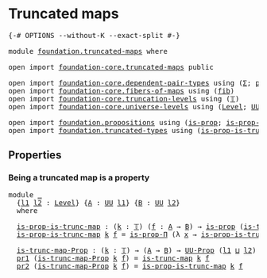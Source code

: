 # Truncated maps

<pre class="Agda"><a id="27" class="Symbol">{-#</a> <a id="31" class="Keyword">OPTIONS</a> <a id="39" class="Pragma">--without-K</a> <a id="51" class="Pragma">--exact-split</a> <a id="65" class="Symbol">#-}</a>

<a id="70" class="Keyword">module</a> <a id="77" href="foundation.truncated-maps.html" class="Module">foundation.truncated-maps</a> <a id="103" class="Keyword">where</a>

<a id="110" class="Keyword">open</a> <a id="115" class="Keyword">import</a> <a id="122" href="foundation-core.truncated-maps.html" class="Module">foundation-core.truncated-maps</a> <a id="153" class="Keyword">public</a>

<a id="161" class="Keyword">open</a> <a id="166" class="Keyword">import</a> <a id="173" href="foundation-core.dependent-pair-types.html" class="Module">foundation-core.dependent-pair-types</a> <a id="210" class="Keyword">using</a> <a id="216" class="Symbol">(</a><a id="217" href="foundation-core.dependent-pair-types.html#502" class="Record">Σ</a><a id="218" class="Symbol">;</a> <a id="220" href="foundation-core.dependent-pair-types.html#575" class="InductiveConstructor">pair</a><a id="224" class="Symbol">;</a> <a id="226" href="foundation-core.dependent-pair-types.html#592" class="Field">pr1</a><a id="229" class="Symbol">;</a> <a id="231" href="foundation-core.dependent-pair-types.html#604" class="Field">pr2</a><a id="234" class="Symbol">)</a>
<a id="236" class="Keyword">open</a> <a id="241" class="Keyword">import</a> <a id="248" href="foundation-core.fibers-of-maps.html" class="Module">foundation-core.fibers-of-maps</a> <a id="279" class="Keyword">using</a> <a id="285" class="Symbol">(</a><a id="286" href="foundation-core.fibers-of-maps.html#928" class="Function">fib</a><a id="289" class="Symbol">)</a>
<a id="291" class="Keyword">open</a> <a id="296" class="Keyword">import</a> <a id="303" href="foundation-core.truncation-levels.html" class="Module">foundation-core.truncation-levels</a> <a id="337" class="Keyword">using</a> <a id="343" class="Symbol">(</a><a id="344" href="foundation-core.truncation-levels.html#382" class="Datatype">𝕋</a><a id="345" class="Symbol">)</a>
<a id="347" class="Keyword">open</a> <a id="352" class="Keyword">import</a> <a id="359" href="foundation-core.universe-levels.html" class="Module">foundation-core.universe-levels</a> <a id="391" class="Keyword">using</a> <a id="397" class="Symbol">(</a><a id="398" href="Agda.Primitive.html#597" class="Postulate">Level</a><a id="403" class="Symbol">;</a> <a id="405" href="foundation-core.universe-levels.html#222" class="Primitive">UU</a><a id="407" class="Symbol">;</a> <a id="409" href="Agda.Primitive.html#810" class="Primitive Operator">_⊔_</a><a id="412" class="Symbol">)</a>

<a id="415" class="Keyword">open</a> <a id="420" class="Keyword">import</a> <a id="427" href="foundation.propositions.html" class="Module">foundation.propositions</a> <a id="451" class="Keyword">using</a> <a id="457" class="Symbol">(</a><a id="458" href="foundation-core.propositions.html#1246" class="Function">is-prop</a><a id="465" class="Symbol">;</a> <a id="467" href="foundation.propositions.html#1492" class="Function">is-prop-Π</a><a id="476" class="Symbol">;</a> <a id="478" href="foundation-core.propositions.html#1322" class="Function">UU-Prop</a><a id="485" class="Symbol">)</a>
<a id="487" class="Keyword">open</a> <a id="492" class="Keyword">import</a> <a id="499" href="foundation.truncated-types.html" class="Module">foundation.truncated-types</a> <a id="526" class="Keyword">using</a> <a id="532" class="Symbol">(</a><a id="533" href="foundation.truncated-types.html#4327" class="Function">is-prop-is-trunc</a><a id="549" class="Symbol">)</a>
</pre>
## Properties

### Being a truncated map is a property

<pre class="Agda"><a id="620" class="Keyword">module</a> <a id="627" href="foundation.truncated-maps.html#627" class="Module">_</a>
  <a id="631" class="Symbol">{</a><a id="632" href="foundation.truncated-maps.html#632" class="Bound">l1</a> <a id="635" href="foundation.truncated-maps.html#635" class="Bound">l2</a> <a id="638" class="Symbol">:</a> <a id="640" href="Agda.Primitive.html#597" class="Postulate">Level</a><a id="645" class="Symbol">}</a> <a id="647" class="Symbol">{</a><a id="648" href="foundation.truncated-maps.html#648" class="Bound">A</a> <a id="650" class="Symbol">:</a> <a id="652" href="foundation-core.universe-levels.html#222" class="Primitive">UU</a> <a id="655" href="foundation.truncated-maps.html#632" class="Bound">l1</a><a id="657" class="Symbol">}</a> <a id="659" class="Symbol">{</a><a id="660" href="foundation.truncated-maps.html#660" class="Bound">B</a> <a id="662" class="Symbol">:</a> <a id="664" href="foundation-core.universe-levels.html#222" class="Primitive">UU</a> <a id="667" href="foundation.truncated-maps.html#635" class="Bound">l2</a><a id="669" class="Symbol">}</a>
  <a id="673" class="Keyword">where</a>
  
  <a id="684" href="foundation.truncated-maps.html#684" class="Function">is-prop-is-trunc-map</a> <a id="705" class="Symbol">:</a> <a id="707" class="Symbol">(</a><a id="708" href="foundation.truncated-maps.html#708" class="Bound">k</a> <a id="710" class="Symbol">:</a> <a id="712" href="foundation-core.truncation-levels.html#382" class="Datatype">𝕋</a><a id="713" class="Symbol">)</a> <a id="715" class="Symbol">(</a><a id="716" href="foundation.truncated-maps.html#716" class="Bound">f</a> <a id="718" class="Symbol">:</a> <a id="720" href="foundation.truncated-maps.html#648" class="Bound">A</a> <a id="722" class="Symbol">→</a> <a id="724" href="foundation.truncated-maps.html#660" class="Bound">B</a><a id="725" class="Symbol">)</a> <a id="727" class="Symbol">→</a> <a id="729" href="foundation-core.propositions.html#1246" class="Function">is-prop</a> <a id="737" class="Symbol">(</a><a id="738" href="foundation-core.truncated-maps.html#1876" class="Function">is-trunc-map</a> <a id="751" href="foundation.truncated-maps.html#708" class="Bound">k</a> <a id="753" href="foundation.truncated-maps.html#716" class="Bound">f</a><a id="754" class="Symbol">)</a>
  <a id="758" href="foundation.truncated-maps.html#684" class="Function">is-prop-is-trunc-map</a> <a id="779" href="foundation.truncated-maps.html#779" class="Bound">k</a> <a id="781" href="foundation.truncated-maps.html#781" class="Bound">f</a> <a id="783" class="Symbol">=</a> <a id="785" href="foundation.propositions.html#1492" class="Function">is-prop-Π</a> <a id="795" class="Symbol">(λ</a> <a id="798" href="foundation.truncated-maps.html#798" class="Bound">x</a> <a id="800" class="Symbol">→</a> <a id="802" href="foundation.truncated-types.html#4327" class="Function">is-prop-is-trunc</a> <a id="819" href="foundation.truncated-maps.html#779" class="Bound">k</a> <a id="821" class="Symbol">(</a><a id="822" href="foundation-core.fibers-of-maps.html#928" class="Function">fib</a> <a id="826" href="foundation.truncated-maps.html#781" class="Bound">f</a> <a id="828" href="foundation.truncated-maps.html#798" class="Bound">x</a><a id="829" class="Symbol">))</a>

  <a id="835" href="foundation.truncated-maps.html#835" class="Function">is-trunc-map-Prop</a> <a id="853" class="Symbol">:</a> <a id="855" class="Symbol">(</a><a id="856" href="foundation.truncated-maps.html#856" class="Bound">k</a> <a id="858" class="Symbol">:</a> <a id="860" href="foundation-core.truncation-levels.html#382" class="Datatype">𝕋</a><a id="861" class="Symbol">)</a> <a id="863" class="Symbol">→</a> <a id="865" class="Symbol">(</a><a id="866" href="foundation.truncated-maps.html#648" class="Bound">A</a> <a id="868" class="Symbol">→</a> <a id="870" href="foundation.truncated-maps.html#660" class="Bound">B</a><a id="871" class="Symbol">)</a> <a id="873" class="Symbol">→</a> <a id="875" href="foundation-core.propositions.html#1322" class="Function">UU-Prop</a> <a id="883" class="Symbol">(</a><a id="884" href="foundation.truncated-maps.html#632" class="Bound">l1</a> <a id="887" href="Agda.Primitive.html#810" class="Primitive Operator">⊔</a> <a id="889" href="foundation.truncated-maps.html#635" class="Bound">l2</a><a id="891" class="Symbol">)</a>
  <a id="895" href="foundation-core.dependent-pair-types.html#592" class="Field">pr1</a> <a id="899" class="Symbol">(</a><a id="900" href="foundation.truncated-maps.html#835" class="Function">is-trunc-map-Prop</a> <a id="918" href="foundation.truncated-maps.html#918" class="Bound">k</a> <a id="920" href="foundation.truncated-maps.html#920" class="Bound">f</a><a id="921" class="Symbol">)</a> <a id="923" class="Symbol">=</a> <a id="925" href="foundation-core.truncated-maps.html#1876" class="Function">is-trunc-map</a> <a id="938" href="foundation.truncated-maps.html#918" class="Bound">k</a> <a id="940" href="foundation.truncated-maps.html#920" class="Bound">f</a>
  <a id="944" href="foundation-core.dependent-pair-types.html#604" class="Field">pr2</a> <a id="948" class="Symbol">(</a><a id="949" href="foundation.truncated-maps.html#835" class="Function">is-trunc-map-Prop</a> <a id="967" href="foundation.truncated-maps.html#967" class="Bound">k</a> <a id="969" href="foundation.truncated-maps.html#969" class="Bound">f</a><a id="970" class="Symbol">)</a> <a id="972" class="Symbol">=</a> <a id="974" href="foundation.truncated-maps.html#684" class="Function">is-prop-is-trunc-map</a> <a id="995" href="foundation.truncated-maps.html#967" class="Bound">k</a> <a id="997" href="foundation.truncated-maps.html#969" class="Bound">f</a>
</pre>